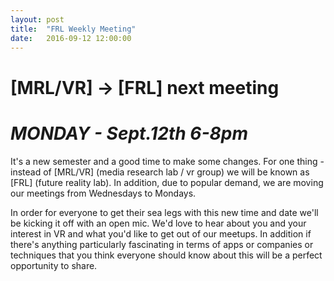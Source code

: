 ```yaml
---
layout: post
title:  "FRL Weekly Meeting"
date:   2016-09-12 12:00:00
---
```

# **[MRL/VR] -> [FRL] next meeting**
# *MONDAY - Sept.12th 6-8pm*

It's a new semester and a good time to make some changes. For one thing - instead of [MRL/VR] (media research lab / vr group) we will be known as [FRL] (future reality lab). In addition, due to popular demand, we are moving our meetings from Wednesdays to Mondays.

In order for everyone to get their sea legs with this new time and date we'll be kicking it off with an open mic. We'd love to hear about you and your interest in VR and what you'd like to get out of our meetups. In addition if there's anything particularly fascinating in terms of apps or companies or techniques that you think everyone should know about this will be a perfect opportunity to share.
